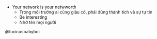 - Your network is your netwworth
	- Trong môi trường ai cũng giàu có, phải dùng thành tích và sự tự tin
	- Be interesting
	- Nhớ tên mọi người

@luciousbabyboi